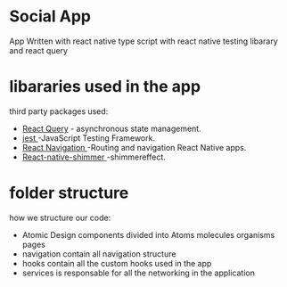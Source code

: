 
# Social App
App Written with react native type script with react native testing libarary and react query

# libararies used in the app
third party packages used:
- [React Query](https://tanstack.com/query/v3) - asynchronous state management.
- [ jest ](https://jestjs.io) -JavaScript Testing Framework.
- [ React Navigation ](https://reactnavigation.org) -Routing and navigation React Native apps.
- [ React-native-shimmer ](https://www.npmjs.com/package/react-native-shimmer-placeholder)-shimmereffect.

# folder structure

how we structure our code:
- Atomic Design  components divided into  Atoms molecules organisms pages
- navigation contain all navigation structure
- hooks contain all the  custom hooks used in the app
- services is responsable for all the networking in the application
